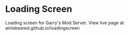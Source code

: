 Loading Screen
=============

Loading screen for Garry's Mod Server.
View live page at aintskeered.github.io/loadingscreen

